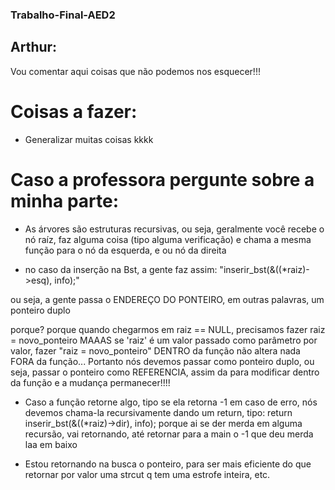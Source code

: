 ### Trabalho-Final-AED2

## Arthur:

Vou comentar aqui coisas que não podemos nos esquecer!!!


# Coisas a fazer:

 - Generalizar muitas coisas kkkk

# Caso a professora pergunte sobre a minha parte:

 - As árvores são estruturas recursivas, ou seja, 
 geralmente você recebe o nó raíz, faz alguma coisa (tipo alguma verificação)
 e chama a mesma função para o nó da esquerda, e ou nó da direita 


 - no caso da inserção na Bst, a gente faz assim:
 "inserir_bst(&((*raiz)->esq), info);"

 ou seja, a gente passa o ENDEREÇO DO PONTEIRO, em outras palavras, um ponteiro duplo

 porque? 
 porque quando chegarmos em raiz == NULL, precisamos fazer 
 raiz = novo_ponteiro
 MAAAS se 'raiz' é um valor passado como parâmetro por valor, 
 fazer "raiz = novo_ponteiro" DENTRO da função não altera 
 nada FORA da função... Portanto nós devemos passar como ponteiro duplo,
 ou seja, passar o ponteiro como REFERENCIA, assim da para modificar
 dentro da função e a mudança permanecer!!!! 

  - Caso a função retorne algo, tipo se ela retorna -1 em caso de erro,
  nós devemos chama-la recursivamente dando um return, tipo:
  return inserir_bst(&((*raiz)->dir), info);
  porque ai se der merda em alguma recursão, vai retornando, até retornar
  para a main o -1 que deu merda laa em baixo

 - Estou retornando na busca o ponteiro, para ser mais eficiente do que 
 retornar por valor uma strcut q tem uma estrofe inteira, etc.